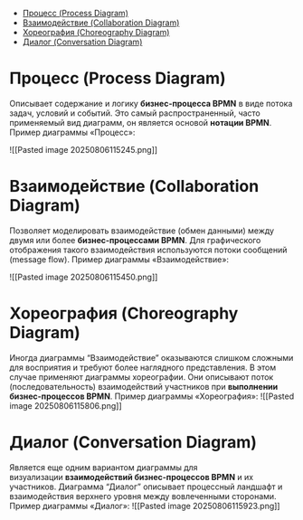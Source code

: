 


- [Процесс (Process Diagram)](https://bpmn20.ru/docs/docly-documentation/obzor-vseh-vidov-diagramm-bpmn/proczess/)
- [Взаимодействие (Collaboration Diagram)](https://bpmn20.ru/docs/docly-documentation/obzor-vseh-vidov-diagramm-bpmn/vzaimodejstvie/)
- [Хореография (Choreography Diagram)](https://bpmn20.ru/docs/docly-documentation/horeografiya/)
- [Диалог (Conversation Diagram)](https://bpmn20.ru/docs/docly-documentation/obzor-vseh-vidov-diagramm-bpmn/dialog/)


# Процесс (Process Diagram)

Описывает содержание и логику **бизнес-процесса BPMN** в виде потока задач, условий и событий. Это самый распространенный, часто применяемый вид диаграмм, он является основой **нотации BPMN**. Пример диаграммы «Процесс»:

![[Pasted image 20250806115245.png]]

# Взаимодействие (Collaboration Diagram)
Позволяет моделировать взаимодействие (обмен данными) между двумя или более **бизнес-процессами BPMN**. Для графического отображения такого взаимодействия используются потоки сообщений (message flow). Пример диаграммы «Взаимодействие»:

![[Pasted image 20250806115450.png]]

# Хореография (Choreography Diagram)

Иногда диаграммы “Взаимодействие” оказываются слишком сложными для восприятия и требуют более наглядного представления. В этом случае применяют диаграммы хореографии. Они описывают поток (последовательность) взаимодействий участников при **выполнении бизнес-процессов BPMN**. Пример диаграммы «Хореография»:
![[Pasted image 20250806115806.png]]

# Диалог (Conversation Diagram)
Является еще одним вариантом диаграммы для визуализации **взаимодействий бизнес-процессов BPMN** и их участников. Диаграмма “Диалог” описывает процессный ландшафт и взаимодействия верхнего уровня между вовлеченными сторонами. Пример диаграммы «Диалог»:
![[Pasted image 20250806115923.png]]

